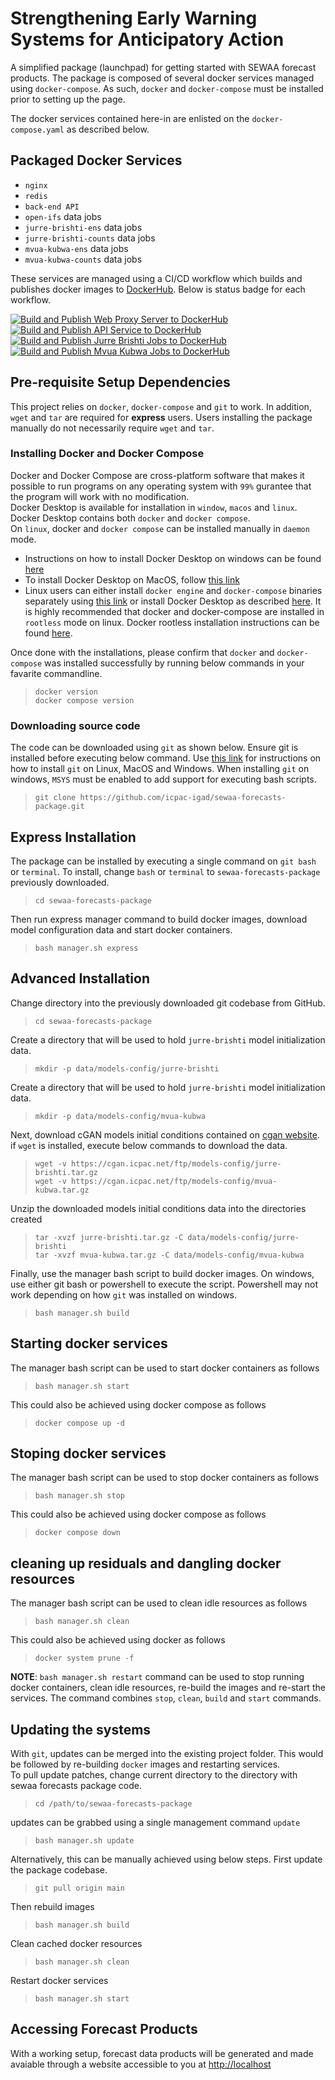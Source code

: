 # Strengthening Early Warning Systems for Anticipatory Action  

A simplified package (launchpad) for getting started with SEWAA forecast products. The package is composed of several docker services managed using `docker-compose`. As such, `docker` and `docker-compose` must be installed prior to setting up the page.  

The docker services contained here-in are enlisted on the `docker-compose.yaml` as described below.  

## Packaged Docker Services

- `nginx`  
- `redis`  
- `back-end API`  
- `open-ifs` data jobs  
- `jurre-brishti-ens` data jobs  
- `jurre-brishti-counts` data jobs  
- `mvua-kubwa-ens` data jobs  
- `mvua-kubwa-counts` data jobs  

These services are managed using a CI/CD workflow which builds and publishes docker images to [DockerHub](https://hub.docker.com). Below is status badge for each workflow.  

[![Build and Publish Web Proxy Server to DockerHub](https://github.com/icpac-igad/sewaa-forecasts-package/actions/workflows/build-web.yaml/badge.svg?branch=main&event=push)](https://github.com/icpac-igad/sewaa-forecasts-package/actions/workflows/build-web.yaml)  
[![Build and Publish API Service to DockerHub](https://github.com/icpac-igad/sewaa-forecasts-package/actions/workflows/build-api.yaml/badge.svg?branch=main)](https://github.com/icpac-igad/sewaa-forecasts-package/actions/workflows/build-api.yaml)  
[![Build and Publish Jurre Brishti Jobs to DockerHub](https://github.com/icpac-igad/sewaa-forecasts-package/actions/workflows/build-jurre-brishti.yaml/badge.svg?branch=main)](https://github.com/icpac-igad/sewaa-forecasts-package/actions/workflows/build-jurre-brishti.yaml)  
[![Build and Publish Mvua Kubwa Jobs to DockerHub](https://github.com/icpac-igad/sewaa-forecasts-package/actions/workflows/build-mvua-kubwa.yaml/badge.svg?branch=main)](https://github.com/icpac-igad/sewaa-forecasts-package/actions/workflows/build-mvua-kubwa.yaml)

## Pre-requisite Setup Dependencies  

This project relies on `docker`, `docker-compose` and `git` to work. In addition, `wget` and `tar` are required for **express** users. Users installing the package manually do not necessarily require `wget` and `tar`.

### Installing Docker and Docker Compose  

Docker and Docker Compose are cross-platform software that makes it possible to run programs on any operating system with `99%` gurantee that the program will work with no modification.  
Docker Desktop is available for installation in `window`, `macos` and `linux`. Docker Desktop contains both `docker` and `docker compose`.  
On `linux`, docker and `docker compose` can be installed manually in `daemon` mode.  

- Instructions on how to install Docker Desktop on windows can be found [here](https://docs.docker.com/desktop/setup/install/windows-install/)  
- To install Docker Desktop on MacOS, follow [this link](https://docs.docker.com/desktop/setup/install/mac-install/)  
- Linux users can either install `docker engine` and `docker-compose` binaries separately using [this link](https://docs.docker.com/engine/install/) or install Docker Desktop as described [here](https://docs.docker.com/desktop/setup/install/linux/). It is highly recommended that docker and docker-compose are installed in `rootless` mode on linux. Docker rootless installation instructions can be found [here](https://docs.docker.com/engine/security/rootless/).
  
Once done with the installations, please confirm that `docker` and `docker-compose` was installed successfully by running below commands in your favarite commandline.  

> `docker version`  
> `docker compose version`

### Downloading source code  

The code can be downloaded using `git` as shown below. Ensure git is installed before executing below command. Use [this link](https://git-scm.com/book/en/v2/Getting-Started-Installing-Git) for instructions on how to install `git` on Linux, MacOS and Windows. When installing `git` on windows, `MSYS` must be enabled to add support for executing bash scripts.  

> `git clone https://github.com/icpac-igad/sewaa-forecasts-package.git`  

## Express Installation  

The package can be installed by executing a single command on `git bash` or `terminal`. To install, change `bash` or `terminal` to `sewaa-forecasts-package` previously downloaded.  

> `cd sewaa-forecasts-package`  

Then run express manager command to build docker images, download model configuration data and start docker containers.

> `bash manager.sh express`  

## Advanced Installation  

 Change directory into the previously downloaded git codebase from GitHub.  
 > `cd sewaa-forecasts-package`  

 Create a directory that will be used to hold `jurre-brishti` model initialization data.  

> `mkdir -p data/models-config/jurre-brishti`  

 Create a directory that will be used to hold `jurre-brishti` model initialization data.  

> `mkdir -p data/models-config/mvua-kubwa`  

Next, download cGAN models initial conditions contained on [cgan website](https://cgan.icpac.net/ftp/models-config/). if `wget` is installed, execute below commands to download the data.  

> `wget -v https://cgan.icpac.net/ftp/models-config/jurre-brishti.tar.gz`  
> `wget -v https://cgan.icpac.net/ftp/models-config/mvua-kubwa.tar.gz`

Unzip the downloaded models initial conditions data into the directories created  

> `tar -xvzf jurre-brishti.tar.gz -C data/models-config/jurre-brishti`  
> `tar -xvzf mvua-kubwa.tar.gz -C data/models-config/mvua-kubwa`  

 Finally, use the manager bash script to build docker images. On windows, use either git bash or powershell to execute the script. Powershell may not work depending on how `git` was installed on windows.

 > `bash manager.sh build`  

## Starting docker services  

 The manager bash script can be used to start docker containers as follows  

 > `bash manager.sh start`  

 This could also be achieved using docker compose as follows  

 > `docker compose up -d`  

## Stoping docker services  

 The manager bash script can be used to stop docker containers as follows  

 > `bash manager.sh stop`  

 This could also be achieved using docker compose as follows  

 > `docker compose down`  

## cleaning up residuals and dangling docker resources  

The manager bash script can be used to clean idle resources as follows  

 > `bash manager.sh clean`  

 This could also be achieved using docker as follows  

 > `docker system prune -f`  

 **NOTE**: `bash manager.sh restart` command can be used to stop running docker containers, clean idle resources, re-build the images and re-start the services. The command combines `stop`, `clean`, `build` and `start` commands.  

## Updating the systems  

With `git`, updates can be merged into the existing project folder. This would be followed by re-building `docker` images and restarting services.  
To pull update patches, change current directory to the directory with sewaa forecasts package code.  

> `cd /path/to/sewaa-forecasts-package`  

updates can be grabbed using a single management command `update`

> `bash manager.sh update`  

Alternatively, this can be manually achieved using below steps. First update the package codebase.  

> `git pull origin main`  

Then rebuild images  

> `bash manager.sh build`  

Clean cached docker resources  

> `bash manager.sh clean`  

Restart docker services  

> `bash manager.sh start`  

## Accessing Forecast Products  

With a working setup, forecast data products will be generated and made avaiable through a website accessible to you at [http://localhost](http://localhost)  
